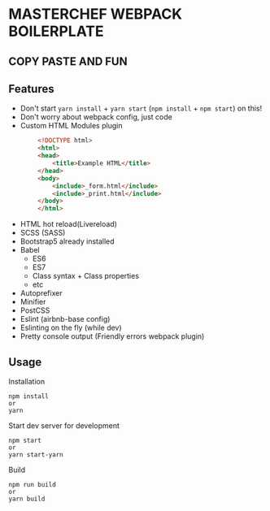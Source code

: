 # MASTERCHEF WEBPACK BOILERPLATE
## COPY PASTE AND FUN

## Features
* Don't start `yarn install` + `yarn start` (`npm install` + `npm start`) on this!
* Don't worry about webpack config, just code
* Custom HTML Modules plugin
```html
        <!DOCTYPE html>
        <html>
        <head>
            <title>Example HTML</title>
        </head>
        <body>
            <include>_form.html</include>
            <include>_print.html</include>
        </body>
        </html>

```
* HTML hot reload(Livereload)
* SCSS (SASS)
* Bootstrap5 already installed
* Babel
  * ES6
  * ES7
  * Class syntax + Class properties
  * etc
* Autoprefixer
* Minifier
* PostCSS
* Eslint (airbnb-base config)
* Eslinting on the fly (while dev)
* Pretty console output (Friendly errors webpack plugin)

## Usage
Installation
```
npm install
or
yarn
```
Start dev server for development
```
npm start
or
yarn start-yarn
```
Build
```
npm run build
or
yarn build
```
